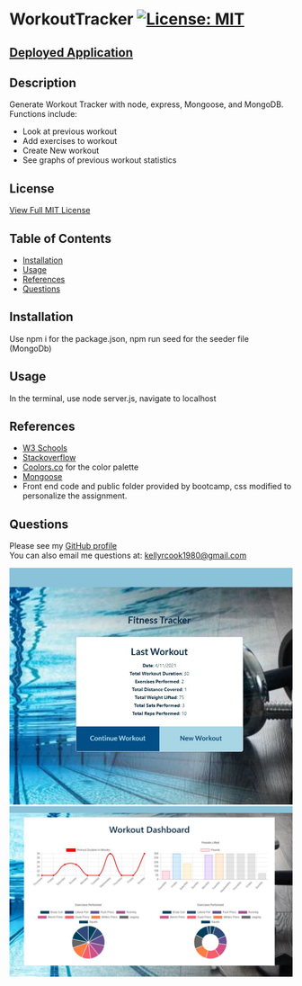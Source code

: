 # WorkoutTracker [![License: MIT](https://img.shields.io/badge/License-MIT-yellow.svg)](https://opensource.org/licenses/MIT)
 [Deployed Application]("https://krc-workout-tracker.herokuapp.com/")
---  
  ## Description
   Generate Workout Tracker with node, express, Mongoose, and MongoDB. Functions include:
   - Look at previous workout
   - Add exercises to workout
   - Create New workout
   - See graphs of previous workout statistics
 
  ## License
   [View Full MIT License](https://opensource.org/licenses/MIT)

  ## Table of Contents

  * [Installation](#installation)
  * [Usage](#usage)
  * [References](#references)
  * [Questions](#questions)


  ## Installation
   Use npm i for the package.json, npm run seed for the seeder file (MongoDb)
   
  ## Usage

   In the terminal, use node server.js, navigate to localhost

  ## References
  - [W3 Schools](https://www.w3schools.com/)
  - [Stackoverflow](https://stackoverflow.com/) 
  - [Coolors.co](https://coolors.co) for the color palette
  - [Mongoose](https://mongoosejs.com/) 
  - Front end code and public folder provided by bootcamp, css modified to personalize the assignment.

  ## Questions
   Please see my [GitHub profile](https://github.com/krcook1980)  
   You can also email me questions at: kellyrcook1980@gmail.com

  
  <img src="https://github.com/krcook1980/WorkoutTracker/blob/main/public/assets/index.JPG">  
  <img src="https://github.com/krcook1980/WorkoutTracker/blob/main/public/assets/stats.JPG">
